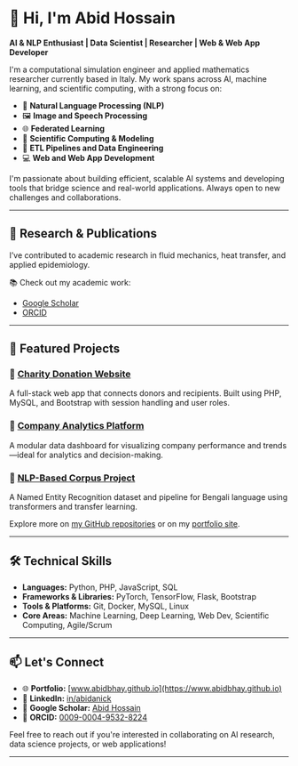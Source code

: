 # 👋 Hi, I'm Abid Hossain

**AI & NLP Enthusiast | Data Scientist | Researcher | Web & Web App Developer**

I'm a computational simulation engineer and applied mathematics researcher currently based in Italy. My work spans across AI, machine learning, and scientific computing, with a strong focus on:

- 🧠 **Natural Language Processing (NLP)**
- 🖼️ **Image and Speech Processing**
- 🌐 **Federated Learning**
- 🧪 **Scientific Computing & Modeling**
- 🧰 **ETL Pipelines and Data Engineering**
- 💻 **Web and Web App Development**

I'm passionate about building efficient, scalable AI systems and developing tools that bridge science and real-world applications. Always open to new challenges and collaborations.

---

## 🔬 Research & Publications

I’ve contributed to academic research in fluid mechanics, heat transfer, and applied epidemiology.

📚 Check out my academic work:

- [Google Scholar](https://scholar.google.com/citations?hl=en&user=9SFNxhMAAAAJ)
- [ORCID](https://orcid.org/0009-0004-9532-8224)

---

## 🚀 Featured Projects

### 🔹 [Charity Donation Website](https://github.com/wojackbro/charity_donation_website)
A full-stack web app that connects donors and recipients. Built using PHP, MySQL, and Bootstrap with session handling and user roles.

### 🔹 [Company Analytics Platform](https://github.com/wojackbro/Company_Analytics_P)
A modular data dashboard for visualizing company performance and trends—ideal for analytics and decision-making.

### 🔹 [NLP-Based Corpus Project](https://github.com/wojackbro/Bengali-NER-Corpus)
A Named Entity Recognition dataset and pipeline for Bengali language using transformers and transfer learning.

Explore more on [my GitHub repositories](https://github.com/wojackbro?tab=repositories) or on my [portfolio site](https://www.abidbhay.github.io).

---

## 🛠️ Technical Skills

- **Languages:** Python, PHP, JavaScript, SQL  
- **Frameworks & Libraries:** PyTorch, TensorFlow, Flask, Bootstrap  
- **Tools & Platforms:** Git, Docker, MySQL, Linux  
- **Core Areas:** Machine Learning, Deep Learning, Web Dev, Scientific Computing, Agile/Scrum

---

## 📫 Let's Connect

- 🌐 **Portfolio:** [www.abidbhay.github.io](https://www.abidbhay.github.io)
- 💼 **LinkedIn:** [in/abidanick](https://www.linkedin.com/in/abidanick)
- 🧠 **Google Scholar:** [Abid Hossain](https://scholar.google.com/citations?hl=en&user=9SFNxhMAAAAJ)
- 🧾 **ORCID:** [0009-0004-9532-8224](https://orcid.org/0009-0004-9532-8224)

Feel free to reach out if you're interested in collaborating on AI research, data science projects, or web applications!

---
